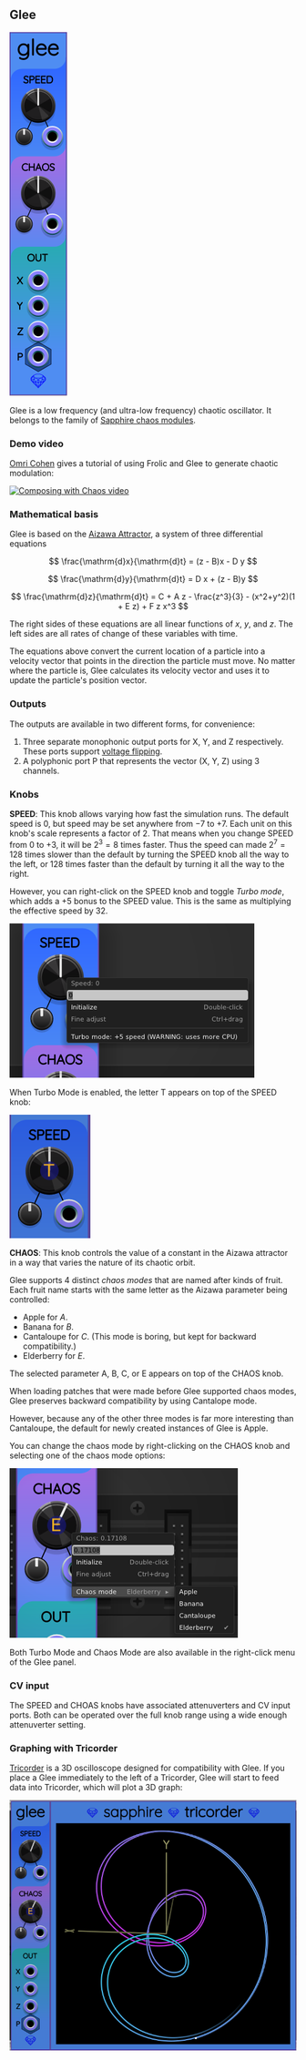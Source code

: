 ## Glee

![Glee](images/glee.png)

Glee is a low frequency (and ultra-low frequency) chaotic oscillator.
It belongs to the family of [Sapphire chaos modules](SapphireChaosModules.md).

### Demo video

[Omri Cohen](https://omricohen-music.com/) gives a tutorial of using Frolic and Glee to generate chaotic modulation:

[![Composing with Chaos video](https://img.youtube.com/vi/OxAhUkqFE5c/0.jpg)](https://www.youtube.com/watch?v=OxAhUkqFE5c)

### Mathematical basis

Glee is based on the [Aizawa Attractor](http://www.3d-meier.de/tut19/Seite3.html),
a system of three differential equations

$$
\frac{\mathrm{d}x}{\mathrm{d}t} = (z - B)x - D y
$$

$$
\frac{\mathrm{d}y}{\mathrm{d}t} = D x + (z - B)y
$$

$$
\frac{\mathrm{d}z}{\mathrm{d}t} = C + A z - \frac{z^3}{3} - (x^2+y^2)(1 + E z) + F z x^3
$$

The right sides of these equations are all linear functions
of $x$, $y$, and $z$. The left sides are all rates of change
of these variables with time.

The equations above convert the current location
of a particle into a velocity vector that points in the direction
the particle must move. No matter where the particle is, Glee calculates
its velocity vector and uses it to update the particle's position vector.

### Outputs

The outputs are available in two different forms, for convenience:

1. Three separate monophonic output ports for X, Y, and Z respectively.
   These ports support [voltage flipping](VoltageFlipping.md).
2. A polyphonic port P that represents the vector (X, Y, Z) using 3 channels.

### Knobs

**SPEED**: This knob allows varying how fast the simulation runs.
The default speed is 0, but speed may be set anywhere
from &minus;7 to +7. Each unit on this knob's scale represents a factor
of 2. That means when you change SPEED from 0 to +3, it will be $2^3=8$
times faster. Thus the speed can made $2^7=128$ times slower than the default
by turning the SPEED knob all the way to the left, or 128 times faster than
the default by turning it all the way to the right.

However, you can right-click on the SPEED knob and toggle *Turbo mode*,
which adds a +5 bonus to the SPEED value.
This is the same as multiplying the effective speed by 32.

![SPEED button context menu](images/chaos_speed_menu.png)

When Turbo Mode is enabled, the letter T appears on top of the SPEED knob:

![SPEED button turbo mode indicator](images/chaos_turbo_mode.png)


**CHAOS**: This knob controls the value of a constant in the Aizawa attractor in a way that varies the nature of its chaotic orbit.

Glee supports 4 distinct *chaos modes* that are named after kinds of fruit.
Each fruit name starts with the same letter as the Aizawa parameter being controlled:

* Apple for $A$.
* Banana for $B$.
* Cantaloupe for $C$. (This mode is boring, but kept for backward compatibility.)
* Elderberry for $E$.

The selected parameter A, B, C, or E appears on top of the CHAOS knob.

When loading patches that were made before Glee supported chaos modes,
Glee preserves backward compatibility by using Cantalope mode.

However, because any of the other three modes is far more interesting than
Cantaloupe, the default for newly created instances of Glee is Apple.

You can change the chaos mode by right-clicking on the CHAOS knob and selecting one of the chaos mode options:

![Glee CHAOS button context menu](images/glee_chaos_menu.png)

Both Turbo Mode and Chaos Mode are also available in the right-click menu of the Glee panel.

### CV input
The SPEED and CHOAS knobs have associated attenuverters and CV input ports.
Both can be operated over the full knob range using a wide enough attenuverter setting.

### Graphing with Tricorder

[Tricorder](Tricorder.md) is a 3D oscilloscope designed for compatibility with Glee.
If you place a Glee immediately to the left of a Tricorder, Glee
will start to feed data into Tricorder, which will plot a 3D graph:

![Glee and Tricorder](images/glee_tricorder.png)
